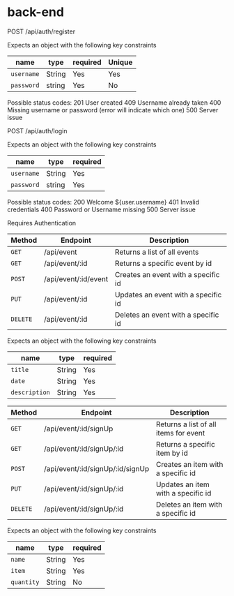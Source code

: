 # back-end

POST /api/auth/register

Expects an object with the following key constraints


| name        | type   | required | Unique |
| ------------| ------ | -------- | ------ | 
| `username`  | String | Yes      | Yes    | 
| `password`  | string | Yes      | No     |

Possible status codes:
201 User created
409 Username already taken
400 Missing username or password (error will indicate which one)
500 Server issue

POST /api/auth/login

Expects an object with the following key constraints


| name        | type   | required | 
| ------------| ------ | -------- | 
| `username`  | String | Yes      | 
| `password`  | string | Yes      | 

Possible status codes:
200 Welcome ${user.username}
401 Invalid credentials
400 Password or Username missing
500 Server issue

Requires Authentication

|Method	    |Endpoint	         |   Description                        |
|-----------|--------------------|--------------------------------------|
|`GET`	    |/api/event	         |  Returns a list of all events        |   
|`GET`	    |/api/event/:id	     |  Returns a specific event by id      |
|`POST`	    |/api/event/:id/event|	Creates an event with a specific id |
|`PUT`	    |/api/event/:id	     |  Updates an event with a specific id |
|`DELETE`	|/api/event/:id	     |  Deletes an event with a specific id |

Expects an object with the following key constraints

|name	        |type	    |required|
|---------------|-----------|--------|
|`title`	    |String	    |Yes     |
|`date`	        |String	    |Yes     |
|`description`	|String	    |Yes     |



|Method	     |Endpoint	                        |   Description                         |
|------------|----------------------------------|---------------------------------------|
|`GET`       |/api/event/:id/signUp             |  Returns a list of all items for event|
|`GET `      |/api/event/:id/signUp/:id         |  Returns a specific item by id        |
|`POST`      |/api/event/:id/signUp/:id/signUp  |  Creates an item with a specific id   |  
|`PUT `      |/api/event/:id/signUp/:id         |  Updates an item with a specific id   |
|`DELETE`    |/api/event/:id/signUp/:id         |  Deletes an item with a specific id   |

Expects an object with the following key constraints

|name	        |type	    |required|
|---------------|-----------|--------|
|`name`	        |String	    |Yes     |
|`item`	        |String	    |Yes     |
|`quantity`	    |String	    |No      |